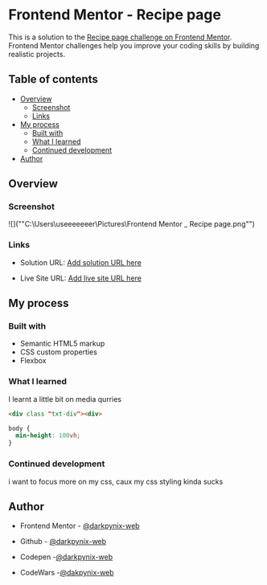 # Frontend Mentor - Recipe page

This is a solution to the [Recipe page challenge on Frontend Mentor](https://www.frontendmentor.io/solutions/httpswwwfrontendmentoriochallengesrecipepagekitsr8qqkmsoluti-0YxwmdSPdg). Frontend Mentor challenges help you improve your coding skills by building realistic projects.

## Table of contents

- [Overview](#overview)
  - [Screenshot](#screenshot)
  - [Links](#links)
- [My process](#my-process)
  - [Built with](#built-with)
  - [What I learned](#what-i-learned)
  - [Continued development](#continued-development)
- [Author](#author)

## Overview

### Screenshot

![](""C:\Users\useeeeeeer\Pictures\Frontend Mentor _ Recipe page.png"")

### Links

- Solution URL: [Add solution URL here](https://github.com/darkpynix-web/Recipe-page)

- Live Site URL: [Add live site URL here](https://www.frontendmentor.io/solutions/httpswwwfrontendmentoriochallengesrecipepagekitsr8qqkmsoluti-0YxwmdSPdg)

## My process

### Built with

- Semantic HTML5 markup
- CSS custom properties
- Flexbox

### What I learned

I learnt a little bit on media qurries 

```html
<div class "txt-div"><div>
```

```css
body {
  min-height: 100vh;
}
```

### Continued development

i want to focus more on my css, caux my css styling kinda sucks

## Author

- Frontend Mentor - [@darkpynix-web](https://www.frontendmentor.io/profile/darkpynix-web)

- Github - [@darkpynix-web](https://github.com/darkpynix-web)

- Codepen -[@darkpynix-web](https://codepen.io/Darkpynix-WebDev)

- CodeWars -[@dakpynix-web](https://www.codewars.com/users/darkpynix-web)

